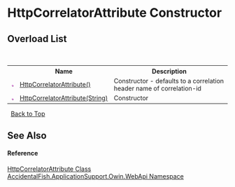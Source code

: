 # HttpCorrelatorAttribute Constructor 
 


## Overload List
&nbsp;<table><tr><th></th><th>Name</th><th>Description</th></tr><tr><td>![Public method](media/pubmethod.gif "Public method")</td><td><a href="238c4b38-2e40-74ed-0405-8ef1a6bcd1d5">HttpCorrelatorAttribute()</a></td><td>
Constructor - defaults to a correlation header name of correlation-id</td></tr><tr><td>![Public method](media/pubmethod.gif "Public method")</td><td><a href="a8bc7685-85bc-20e7-7e86-540eca03487b">HttpCorrelatorAttribute(String)</a></td><td>
Constructor</td></tr></table>&nbsp;
<a href="#httpcorrelatorattribute-constructor">Back to Top</a>

## See Also


#### Reference
<a href="0e0a0dd4-8a7b-0e05-3ed6-5308fdbfc0e1">HttpCorrelatorAttribute Class</a><br /><a href="c729625f-8dd7-8476-2797-5a36a89f8e7e">AccidentalFish.ApplicationSupport.Owin.WebApi Namespace</a><br />